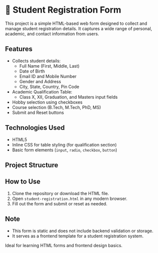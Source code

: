 # 🧾 Student Registration Form

This project is a simple HTML-based web form designed to collect and manage student registration details. It captures a wide range of personal, academic, and contact information from users.

## Features

- Collects student details:
  - Full Name (First, Middle, Last)
  - Date of Birth
  - Email ID and Mobile Number
  - Gender and Address
  - City, State, Country, Pin Code
- Academic Qualification Table:
  - Class X, XII, Graduation, and Masters input fields
- Hobby selection using checkboxes
- Course selection (B.Tech, M.Tech, PhD, MS)
- Submit and Reset buttons

## Technologies Used

- HTML5
- Inline CSS for table styling (for qualification section)
- Basic form elements (`input`, `radio`, `checkbox`, `button`)

## Project Structure


## How to Use

1. Clone the repository or download the HTML file.
2. Open `student-registration.html` in any modern browser.
3. Fill out the form and submit or reset as needed.

## Note

- This form is static and does not include backend validation or storage.
- It serves as a frontend template for a student registration system.

Ideal for learning HTML forms and frontend design basics.
